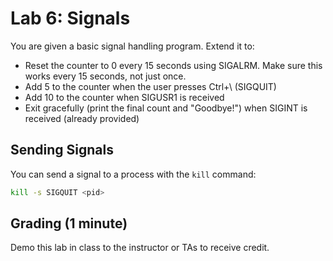 # Lab 6: Signals

You are given a basic signal handling program. Extend it to:
* Reset the counter to 0 every 15 seconds using SIGALRM. Make sure this works every 15 seconds, not just once.
* Add 5 to the counter when the user presses Ctrl+\ (SIGQUIT)
* Add 10 to the counter when SIGUSR1 is received
* Exit gracefully (print the final count and "Goodbye!") when SIGINT is received (already provided)

## Sending Signals

You can send a signal to a process with the `kill` command:

```bash
kill -s SIGQUIT <pid>
```

## Grading (1 minute)

Demo this lab in class to the instructor or TAs to receive credit.
